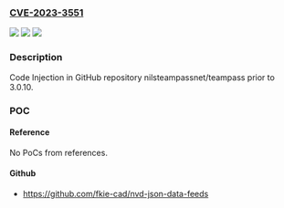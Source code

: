 ### [CVE-2023-3551](https://cve.mitre.org/cgi-bin/cvename.cgi?name=CVE-2023-3551)
![](https://img.shields.io/static/v1?label=Product&message=nilsteampassnet%2Fteampass&color=blue)
![](https://img.shields.io/static/v1?label=Version&message=unspecified%3C%203.0.10%20&color=brighgreen)
![](https://img.shields.io/static/v1?label=Vulnerability&message=CWE-94%20Improper%20Control%20of%20Generation%20of%20Code&color=brighgreen)

### Description

 Code Injection in GitHub repository nilsteampassnet/teampass prior to 3.0.10.

### POC

#### Reference
No PoCs from references.

#### Github
- https://github.com/fkie-cad/nvd-json-data-feeds

